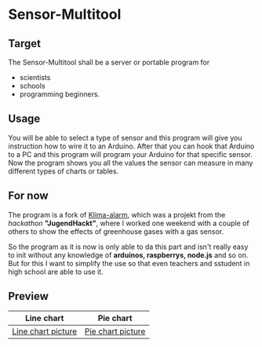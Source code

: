 # Sensor-Multitool
## Target
The Sensor-Multitool shall be a server or portable program for 
* scientists
* schools
* programming beginners. 

## Usage
You will be able to select a type of sensor and this program will give you instruction how to wire it to an Arduino. 
After that you can hook that Arduino to a PC and this program will program your Arduino for that specific sensor. 
Now the program shows you all the values the sensor can measure in many different types of charts or tables. 

## For now
The program is a fork of [Klima-alarm](https://github.com/Jugendhackt/klima-alarm), 
which was a projekt from the _hackathon_ **"JugendHackt"**, where I worked one weekend with a couple of others to show the effects of greenhouse gases with a gas sensor. 

So the program as it is now is only able to da this part and isn't really easy to init without any knowledge of **arduinos, raspberrys, node.js** and so on.
But for this I want to simplify the use so that even teachers and sstudent in high school are able to use it. 

## Preview
| Line chart | Pie chart |
| ---------- | --------- |
| [Line chart picture](docs/Screenshot-2019-09-29-line-chart.png) | [Pie chart picture](docs/Screenshot-2019-09-29-line-chart.png) |